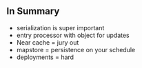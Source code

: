 ##  In Summary
* serialization is super important <!-- .element: class="fragment" data-fragment-index="1" -->
* entry processor with object for updates <!-- .element: class="fragment" data-fragment-index="2" -->
* Near cache = jury out <!-- .element: class="fragment" data-fragment-index="3" -->
* mapstore = persistence on your schedule <!-- .element: class="fragment" data-fragment-index="4" -->
* deployments = hard <!-- .element: class="fragment" data-fragment-index="5" -->
